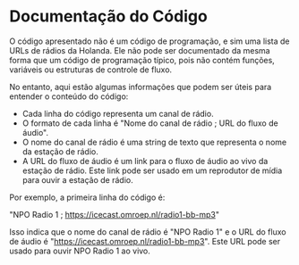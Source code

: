 # Documentação do Código

O código apresentado não é um código de programação, e sim uma lista de URLs de rádios da Holanda. Ele não pode ser documentado da mesma forma que um código de programação típico, pois não contém funções, variáveis ou estruturas de controle de fluxo.

No entanto, aqui estão algumas informações que podem ser úteis para entender o conteúdo do código:

- Cada linha do código representa um canal de rádio.
- O formato de cada linha é "Nome do canal de rádio ; URL do fluxo de áudio".
- O nome do canal de rádio é uma string de texto que representa o nome da estação de rádio.
- A URL do fluxo de áudio é um link para o fluxo de áudio ao vivo da estação de rádio. Este link pode ser usado em um reprodutor de mídia para ouvir a estação de rádio.

Por exemplo, a primeira linha do código é:

"NPO Radio 1 ; https://icecast.omroep.nl/radio1-bb-mp3"

Isso indica que o nome do canal de rádio é "NPO Radio 1" e o URL do fluxo de áudio é "https://icecast.omroep.nl/radio1-bb-mp3". Este URL pode ser usado para ouvir NPO Radio 1 ao vivo.